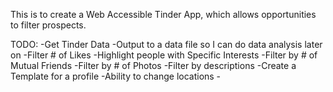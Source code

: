 This is to create a Web Accessible Tinder App, which allows opportunities to
filter prospects.

TODO:
  -Get Tinder Data
    -Output to a data file so I can do data analysis later on
    -Filter # of Likes 
      -Highlight people with Specific Interests
    -Filter by # of Mutual Friends
    -Filter by # of Photos
    -Filter by descriptions
    -Create a Template for a profile
    -Ability to change locations
    -